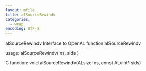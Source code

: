 ```yaml
---
layout: mfile
title: alSourceRewindv
categories:
  - wrap
encoding: UTF-8
---
```


alSourceRewindv  Interface to OpenAL function alSourceRewindv

usage:  alSourceRewindv( ns, sids )

C function:  void alSourceRewindv(ALsizei ns, const ALuint\* sids)